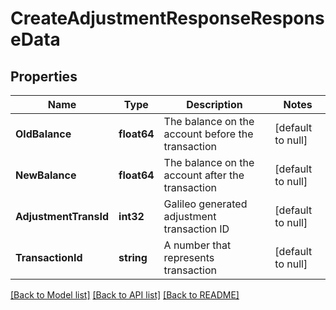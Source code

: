 # CreateAdjustmentResponseResponseData

## Properties
Name | Type | Description | Notes
------------ | ------------- | ------------- | -------------
**OldBalance** | **float64** | The balance on the account before the transaction | [default to null]
**NewBalance** | **float64** | The balance on the account after the transaction | [default to null]
**AdjustmentTransId** | **int32** | Galileo generated adjustment transaction ID | [default to null]
**TransactionId** | **string** | A number that represents transaction | [default to null]

[[Back to Model list]](../README.md#documentation-for-models) [[Back to API list]](../README.md#documentation-for-api-endpoints) [[Back to README]](../README.md)

